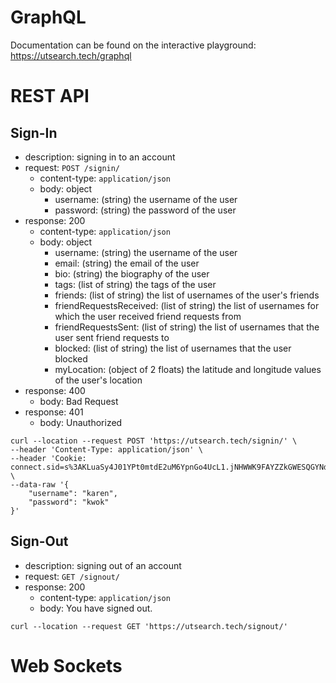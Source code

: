 # GraphQL
Documentation can be found on the interactive playground: https://utsearch.tech/graphql

# REST API

## Sign-In

- description: signing in to an account
- request: `POST /signin/`
  - content-type: `application/json`
  - body: object
    - username: (string) the username of the user
    - password: (string) the password of the user
- response: 200
  - content-type: `application/json`
  - body: object
    - username: (string) the username of the user
    - email: (string) the email of the user
    - bio: (string) the biography of the user
    - tags: (list of string) the tags of the user
    - friends: (list of string) the list of usernames of the user's friends
    - friendRequestsReceived: (list of string) the list of usernames for which the user received friend requests from
    - friendRequestsSent: (list of string) the list of usernames that the user sent friend requests to
    - blocked: (list of string) the list of usernames that the user blocked
    - myLocation: (object of 2 floats) the latitude and longitude values of the user's location
- response: 400
  - body: Bad Request
- response: 401
  - body: Unauthorized

```
curl --location --request POST 'https://utsearch.tech/signin/' \
--header 'Content-Type: application/json' \
--header 'Cookie: connect.sid=s%3AKLuaSy4J01YPt0mtdE2uM6YpnGo4UcL1.jNHWWK9FAYZZkGWESQGYNdUn4YHQYgyb9GwwBkCxN90' \
--data-raw '{
    "username": "karen",
    "password": "kwok"
}'
```

## Sign-Out

- description: signing out of an account
- request: `GET /signout/`
- response: 200
  - content-type: `application/json`
  - body: You have signed out.

```
curl --location --request GET 'https://utsearch.tech/signout/'
```

# Web Sockets